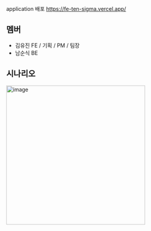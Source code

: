 application 배포
https://fe-ten-sigma.vercel.app/

## 멤버

- 김유진 FE / 기획 / PM / 팀장
- 남순식 BE

## 시나리오

<img width="369" alt="image" src="https://github.com/ban-jjok-ee/.github/assets/117346927/88c1285c-0431-4ca0-94ed-23d56cb73d52">
